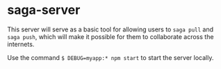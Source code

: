 # saga-server

This server will serve as a basic tool for allowing users to `saga pull` and `saga push`, which will make it possible for them to collaborate across the internets.

Use the command `$ DEBUG=myapp:* npm start` to start the server locally.
